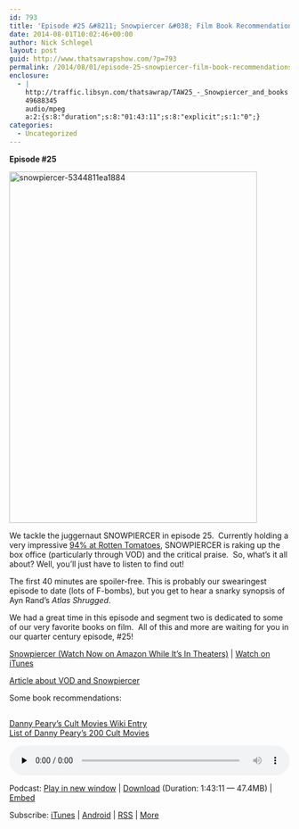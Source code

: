 ```yaml
---
id: 793
title: 'Episode #25 &#8211; Snowpiercer &#038; Film Book Recommendations'
date: 2014-08-01T10:02:46+00:00
author: Nick Schlegel
layout: post
guid: http://www.thatsawrapshow.com/?p=793
permalink: /2014/08/01/episode-25-snowpiercer-film-book-recommendations/
enclosure:
  - |
    http://traffic.libsyn.com/thatsawrap/TAW25_-_Snowpiercer_and_books.mp3
    49688345
    audio/mpeg
    a:2:{s:8:"duration";s:8:"01:43:11";s:8:"explicit";s:1:"0";}
categories:
  - Uncategorized
---
```

**Episode #25**

[<img class="aligncenter  wp-image-794" src="http://www.thatsawrapshow.com/wp-content/uploads/2014/07/snowpiercer-5344811ea1884-718x1024.jpg" alt="snowpiercer-5344811ea1884" width="445" height="630" />](http://www.thatsawrapshow.com/wp-content/uploads/2014/07/snowpiercer-5344811ea1884.jpg)

We tackle the juggernaut SNOWPIERCER in episode 25.  Currently holding a very impressive <a href="http://www.rottentomatoes.com/m/snowpiercer/" target="_blank">94% at Rotten Tomatoes</a>, SNOWPIERCER is raking up the box office (particularly through VOD) and the critical praise.  So, what&#8217;s it all about? Well, you&#8217;ll just have to listen to find out!

The first 40 minutes are spoiler-free. This is probably our swearingest episode to date (lots of F-bombs), but you get to hear a snarky synopsis of Ayn Rand&#8217;s _Atlas Shrugged_.

We had a great time in this episode and segment two is dedicated to some of our very favorite books on film.  All of this and more are waiting for you in our quarter century episode, #25!

[Snowpiercer (Watch Now on Amazon While It&#8217;s In Theaters)](http://www.amazon.com/gp/product/B00LFF3MKO/ref=as_li_tl?ie=UTF8&camp=1789&creative=390957&creativeASIN=B00LFF3MKO&linkCode=as2&tag=thsawr-20&linkId=V3PVF3GZB7VET2A7) | [Watch on iTunes](https://itunes.apple.com/us/movie/snowpiercer/id891829986)

[Article about VOD and Snowpiercer](http://www.businessweek.com/articles/2014-07-24/snowpiercer-vod-weinstein-may-have-missed-bigger-box-office#r=hp-ls)

Some book recommendations:

[<img src="http://ws-na.amazon-adsystem.com/widgets/q?_encoding=UTF8&ASIN=B002PMVY42&Format=_SL110_&ID=AsinImage&MarketPlace=US&ServiceVersion=20070822&WS=1&tag=thsawr-20" alt="" border="0" />](http://www.amazon.com/gp/product/B002PMVY42/ref=as_li_tl?ie=UTF8&camp=1789&creative=390957&creativeASIN=B002PMVY42&linkCode=as2&tag=thsawr-20&linkId=DTDPEOH7CUQW5AYB)<img style="border: none !important; margin: 0px !important;" src="http://ir-na.amazon-adsystem.com/e/ir?t=thsawr-20&l=as2&o=1&a=B002PMVY42" alt="" width="1" height="1" border="0" />[<img src="http://ws-na.amazon-adsystem.com/widgets/q?_encoding=UTF8&ASIN=0802142036&Format=_SL110_&ID=AsinImage&MarketPlace=US&ServiceVersion=20070822&WS=1&tag=thsawr-20" alt="" border="0" />](http://www.amazon.com/gp/product/0802142036/ref=as_li_tl?ie=UTF8&camp=1789&creative=390957&creativeASIN=0802142036&linkCode=as2&tag=thsawr-20&linkId=5YQTMLCOPG4PDGXN)<img style="border: none !important; margin: 0px !important;" src="http://ir-na.amazon-adsystem.com/e/ir?t=thsawr-20&l=as2&o=1&a=0802142036" alt="" width="1" height="1" border="0" />[<img src="http://ws-na.amazon-adsystem.com/widgets/q?_encoding=UTF8&ASIN=B0051M38FG&Format=_SL110_&ID=AsinImage&MarketPlace=US&ServiceVersion=20070822&WS=1&tag=thsawr-20" alt="" border="0" />](http://www.amazon.com/gp/product/B0051M38FG/ref=as_li_tl?ie=UTF8&camp=1789&creative=390957&creativeASIN=B0051M38FG&linkCode=as2&tag=thsawr-20&linkId=B4JHA4LQFZLDZONM)<img style="border: none !important; margin: 0px !important;" src="http://ir-na.amazon-adsystem.com/e/ir?t=thsawr-20&l=as2&o=1&a=B0051M38FG" alt="" width="1" height="1" border="0" />

<a href="http://en.wikipedia.org/wiki/Cult_Movies_(book)" target="_blank">Danny Peary&#8217;s Cult Movies Wiki Entry<br /> </a><a href="http://letterboxd.com/thecinema4pylon/list/danny-pearys-cult-movies-1-2-3/" target="_blank">List of Danny Peary&#8217;s 200 Cult Movies</a>



<div class="powerpress_player" id="powerpress_player_266">
  <audio class="wp-audio-shortcode" id="audio-793-26" preload="none" style="width: 100%;" controls="controls"><source type="audio/mpeg" src="http://media.blubrry.com/thatsawrap/p/traffic.libsyn.com/thatsawrap/TAW25_-_Snowpiercer_and_books.mp3?_=26" /><a href="http://media.blubrry.com/thatsawrap/p/traffic.libsyn.com/thatsawrap/TAW25_-_Snowpiercer_and_books.mp3">http://media.blubrry.com/thatsawrap/p/traffic.libsyn.com/thatsawrap/TAW25_-_Snowpiercer_and_books.mp3</a></audio>
</div>

<p class="powerpress_links powerpress_links_mp3">
  Podcast: <a href="http://media.blubrry.com/thatsawrap/p/traffic.libsyn.com/thatsawrap/TAW25_-_Snowpiercer_and_books.mp3" class="powerpress_link_pinw" target="_blank" title="Play in new window" onclick="return powerpress_pinw('http://www.thatsawrapshow.com/?powerpress_pinw=793-podcast');" rel="nofollow">Play in new window</a> | <a href="http://media.blubrry.com/thatsawrap/p/traffic.libsyn.com/thatsawrap/TAW25_-_Snowpiercer_and_books.mp3" class="powerpress_link_d" title="Download" rel="nofollow" download="TAW25_-_Snowpiercer_and_books.mp3">Download</a> (Duration: 1:43:11 &#8212; 47.4MB) | <a href="#" class="powerpress_link_e" title="Embed" onclick="return powerpress_show_embed('793-podcast');" rel="nofollow">Embed</a>
</p>

<p class="powerpress_embed_box" id="powerpress_embed_793-podcast" style="display: none;">
  <input id="powerpress_embed_793-podcast_t" type="text" value="<iframe width=&quot;320&quot; height=&quot;30&quot; src=&quot;http://www.thatsawrapshow.com/?powerpress_embed=793-podcast&amp;powerpress_player=mediaelement-audio&quot; frameborder=&quot;0&quot; scrolling=&quot;no&quot;></iframe>" onclick="javascript: this.select();" onfocus="javascript: this.select();" style="width: 70%;" readOnly />
</p>

<p class="powerpress_links powerpress_subscribe_links">
  Subscribe: <a href="https://itunes.apple.com/us/podcast/thats-a-wrap!/id638015669?mt=2&ls=1" class="powerpress_link_subscribe powerpress_link_subscribe_itunes" title="Subscribe on iTunes" rel="nofollow">iTunes</a> | <a href="http://subscribeonandroid.com/www.thatsawrapshow.com/feed/podcast/" class="powerpress_link_subscribe powerpress_link_subscribe_android" title="Subscribe on Android" rel="nofollow">Android</a> | <a href="http://www.thatsawrapshow.com/feed/podcast/" class="powerpress_link_subscribe powerpress_link_subscribe_rss" title="Subscribe via RSS" rel="nofollow">RSS</a> | <a href="http://www.thatsawrapshow.com/subscribe-to-podcast/" class="powerpress_link_subscribe powerpress_link_subscribe_more" title="More" rel="nofollow">More</a>
</p>

<!--powerpress_player-->